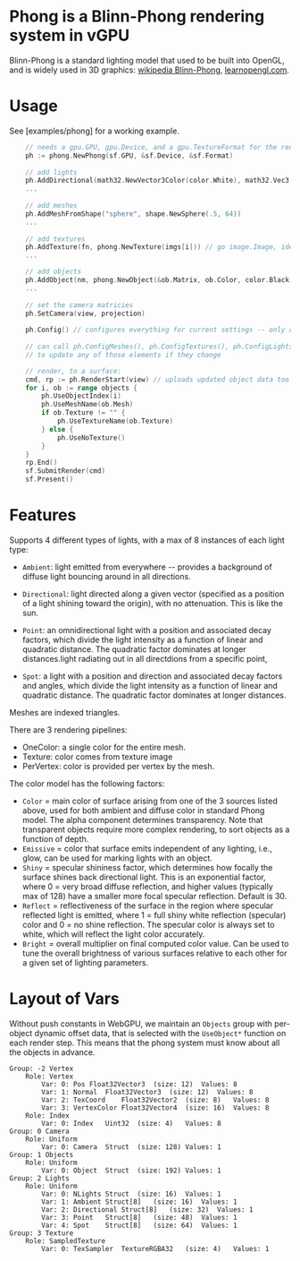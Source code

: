 # Phong is a Blinn-Phong rendering system in vGPU

Blinn-Phong is a standard lighting model that used to be built into OpenGL, and is widely used in 3D graphics: [wikipedia Blinn-Phong](https://en.wikipedia.org/wiki/Blinn%E2%80%93Phong_shading_model),  [learnopengl.com](https://learnopengl.com/Lighting/Basic-Lighting).

# Usage

See [examples/phong] for a working example.

```Go
    // needs a gpu.GPU, gpu.Device, and a gpu.TextureFormat for the render target
    ph := phong.NewPhong(sf.GPU, &sf.Device, &sf.Format)
    
    // add lights
    ph.AddDirectional(math32.NewVector3Color(color.White), math32.Vec3(0, 1, 1))
    ...
    
    // add meshes
    ph.AddMeshFromShape("sphere", shape.NewSphere(.5, 64))
    ...
    
    // add textures
    ph.AddTexture(fn, phong.NewTexture(imgs[i])) // go image.Image, ideally RGBA
    ...

    // add objects
    ph.AddObject(nm, phong.NewObject(&ob.Matrix, ob.Color, color.Black, 30, 1, 1))
    ...
    
    // set the camera matricies
    ph.SetCamera(view, projection)
    
    ph.Config() // configures everything for current settings -- only call once
    
    // can call ph.ConfigMeshes(), ph.ConfigTextures(), ph.ConfigLights()
    // to update any of those elements if they change

    // render, to a surface:
    cmd, rp := ph.RenderStart(view) // uploads updated object data too
    for i, ob := range objects {
        ph.UseObjectIndex(i)
        ph.UseMeshName(ob.Mesh)
        if ob.Texture != "" {
            ph.UseTextureName(ob.Texture)
        } else {
            ph.UseNoTexture()
        }
    }
    rp.End()
    sf.SubmitRender(cmd)
    sf.Present()
```

# Features

Supports 4 different types of lights, with a max of 8 instances of each light type:

* `Ambient`: light emitted from everywhere -- provides a background of diffuse light bouncing around in all directions.

* `Directional`: light directed along a given vector (specified as a position of a light shining toward the origin), with no attenuation.  This is like the sun.

* `Point`: an omnidirectional light with a position and associated decay factors, which divide the light intensity as a function of linear and quadratic distance.  The quadratic factor dominates at longer distances.light radiating out in all directdions from a specific point, 

* `Spot`: a light with a position and direction and associated decay factors and angles, which divide the light intensity as a function of linear and quadratic distance. The quadratic factor dominates at longer distances.

Meshes are indexed triangles.

There are 3 rendering pipelines:
* OneColor: a single color for the entire mesh.
* Texture: color comes from texture image
* PerVertex: color is provided per vertex by the mesh.

The color model has the following factors:
* `Color` = main color of surface arising from one of the 3 sources listed above, used for both ambient and diffuse color in standard Phong model.  The alpha component determines transparency.  Note that transparent objects require more complex rendering, to sort objects as a function of depth.
* `Emissive` = color that surface emits independent of any lighting, i.e., glow, can be used for marking lights with an object.
* `Shiny` = specular shininess factor, which determines how focally the surface shines back directional light. This is an exponential factor, where 0 = very broad diffuse reflection, and higher values (typically max of 128) have a smaller more focal specular reflection. Default is 30.
* `Reflect` = reflectiveness of the surface in the region where specular reflected light is emitted, where 1 = full shiny white reflection (specular) color and 0 = no shine reflection.  The specular color is always set to white, which will reflect the light color accurately.
* `Bright` = overall multiplier on final computed color value. Can be used to tune the overall brightness of various surfaces relative to each other for a given set of lighting parameters.

# Layout of Vars

Without push constants in WebGPU, we maintain an `Objects` group with per-object dynamic offset data, that is selected with the `UseObject*` function on each render step.  This means that the phong system must know about all the objects in advance.

```
Group: -2 Vertex
    Role: Vertex
        Var: 0:	Pos	Float32Vector3	(size: 12)	Values: 8
        Var: 1:	Normal	Float32Vector3	(size: 12)	Values: 8
        Var: 2:	TexCoord	Float32Vector2	(size: 8)	Values: 8
        Var: 3:	VertexColor	Float32Vector4	(size: 16)	Values: 8
    Role: Index
        Var: 0:	Index	Uint32	(size: 4)	Values: 8
Group: 0 Camera
    Role: Uniform
        Var: 0:	Camera	Struct	(size: 128)	Values: 1
Group: 1 Objects
    Role: Uniform
        Var: 0:	Object	Struct	(size: 192)	Values: 1
Group: 2 Lights
    Role: Uniform
        Var: 0:	NLights	Struct	(size: 16)	Values: 1
        Var: 1:	Ambient	Struct[8]	(size: 16)	Values: 1
        Var: 2:	Directional	Struct[8]	(size: 32)	Values: 1
        Var: 3:	Point	Struct[8]	(size: 48)	Values: 1
        Var: 4:	Spot	Struct[8]	(size: 64)	Values: 1
Group: 3 Texture
    Role: SampledTexture
        Var: 0:	TexSampler	TextureRGBA32	(size: 4)	Values: 1
```


